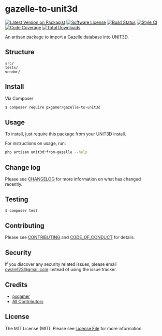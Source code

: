 # gazelle-to-unit3d

[![Latest Version on Packagist][ico-version]][link-packagist]
[![Software License][ico-license]](LICENSE.md)
[![Build Status][ico-travis]][link-travis]
[![Style CI][ico-styleci]][link-styleci]
[![Code Coverage][ico-code-quality]][link-code-quality]
[![Total Downloads][ico-downloads]][link-downloads]

An artisan package to import a [Gazelle] database into [UNIT3D].

## Structure

```
src/
tests/
vendor/
```

## Install

Via Composer

``` bash
$ composer require pxgamer/gazelle-to-unit3d
```

## Usage

To install, just require this package from your [UNIT3D][unit3d] install.

For instructions on usage, run:

```sh
php artisan unit3d:from-gazelle --help
```

## Change log

Please see [CHANGELOG](CHANGELOG.md) for more information on what has changed recently.

## Testing

``` bash
$ composer test
```

## Contributing

Please see [CONTRIBUTING](CONTRIBUTING.md) and [CODE_OF_CONDUCT](CODE_OF_CONDUCT.md) for details.

## Security

If you discover any security related issues, please email owzie123@gmail.com instead of using the issue tracker.

## Credits

- [pxgamer][link-author]
- [All Contributors][link-contributors]

## License

The MIT License (MIT). Please see [License File](LICENSE.md) for more information.

[unit3d]: https://github.com/unit3d/unit3d
[gazelle]: https://github.com/whatcd/gazelle

[ico-version]: https://img.shields.io/packagist/v/pxgamer/gazelle-to-unit3d.svg?style=flat-square
[ico-license]: https://img.shields.io/badge/license-MIT-brightgreen.svg?style=flat-square
[ico-travis]: https://img.shields.io/travis/pxgamer/gazelle-to-unit3d/master.svg?style=flat-square
[ico-styleci]: https://styleci.io/repos/114096504/shield
[ico-code-quality]: https://img.shields.io/codecov/c/github/pxgamer/gazelle-to-unit3d.svg?style=flat-square
[ico-downloads]: https://img.shields.io/packagist/dt/pxgamer/gazelle-to-unit3d.svg?style=flat-square

[link-packagist]: https://packagist.org/packages/pxgamer/gazelle-to-unit3d
[link-travis]: https://travis-ci.org/pxgamer/gazelle-to-unit3d
[link-styleci]: https://styleci.io/repos/114096504
[link-code-quality]: https://codecov.io/gh/pxgamer/gazelle-to-unit3d
[link-downloads]: https://packagist.org/packages/pxgamer/gazelle-to-unit3d
[link-author]: https://github.com/pxgamer
[link-contributors]: ../../contributors
